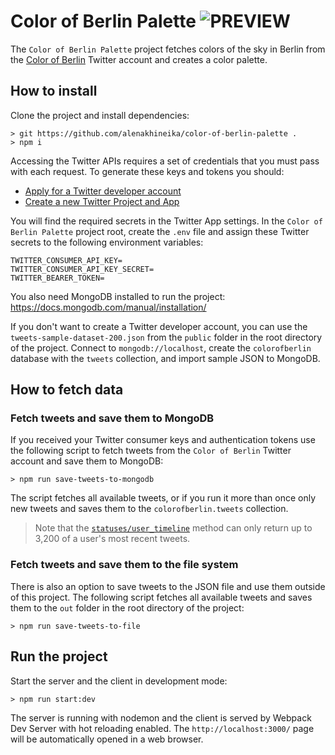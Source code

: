 # Color of Berlin Palette ![PREVIEW](https://img.shields.io/badge/DRAFT-blue)

The `Color of Berlin Palette` project fetches colors of the sky in Berlin from the [Color of Berlin](https://twitter.com/colorofberlin) Twitter account and creates a color palette.

## How to install

Clone the project and install dependencies:

```
> git https://github.com/alenakhineika/color-of-berlin-palette .
> npm i
```

Accessing the Twitter APIs requires a set of credentials that you must pass with each request. To generate these keys and tokens you should:

- [Apply for a Twitter developer account](https://developer.twitter.com/en/apply-for-access.html)
- [Create a new Twitter Project and App](https://developer.twitter.com/en/portal/projects-and-apps)

You will find the required secrets in the Twitter App settings. In the `Color of Berlin Palette` project root, create the `.env` file and assign these Twitter secrets to the following environment variables:

```
TWITTER_CONSUMER_API_KEY=
TWITTER_CONSUMER_API_KEY_SECRET=
TWITTER_BEARER_TOKEN=
```

You also need MongoDB installed to run the project: https://docs.mongodb.com/manual/installation/

If you don't want to create a Twitter developer account, you can use the `tweets-sample-dataset-200.json` from the `public` folder in the root directory of the project. Connect to `mongodb://localhost`, create the `colorofberlin` database with the `tweets` collection, and import sample JSON to MongoDB.

## How to fetch data

### Fetch tweets and save them to MongoDB

If you received your Twitter consumer keys and authentication tokens use the following script to fetch tweets from the `Color of Berlin` Twitter account and save them to MongoDB:

```
> npm run save-tweets-to-mongodb
```

The script fetches all available tweets, or if you run it more than once only new tweets and saves them to the `colorofberlin.tweets` collection.

> Note that the [`statuses/user_timeline`](https://developer.twitter.com/en/docs/twitter-api/v1/tweets/timelines/api-reference/get-statuses-user_timeline) method can only return up to 3,200 of a user's most recent tweets.

### Fetch tweets and save them to the file system

There is also an option to save tweets to the JSON file and use them outside of this project. The following script fetches all available tweets and saves them to the `out` folder in the root directory of the project:

```
> npm run save-tweets-to-file
```

## Run the project

Start the server and the client in development mode:

```
> npm run start:dev
```

The server is running with nodemon and the client is served by Webpack Dev Server with hot reloading enabled. The `http://localhost:3000/` page will be automatically opened in a web browser.
